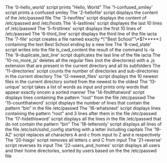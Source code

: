 The '0-hello_world' script prints "Hello, World"
The '1-confused_smiley' script prints a confused smiley
The '2-hellofile' script displays the content of the /etc/passwd file
The '3-twofiles' script displays the content of /etc/passwd and /etc/hosts
The '4-lastlines' script displayes the last 10 lines of /etc/passwd
The '5-firstlines' script displays the first 10 lines of /etc/passwd
The '6-third_line' script  displays the third line of the file iacta
The '7-file' script creates a file named exactly \*\\'"Best School"\'\\*$\?\*\*\*\*\*:) containing the text Best School ending by a new line
The '8-cwd_state' script writes into the file ls_cwd_content the result of the command ls -la
The '9-duplicate_last_line' script duplicates the last line of the file iacta
The '10-no_more_js' deletes all the regular files (not the directories) with a .js extension that are present in the current directory and all its subfolders
The '11-directories' script counts the number of directories and sub-directories in the current directory
The '12-newest_files' script displays the 10 newest files in the current directory  sorted from the newest to the oldest
The '13-unique' script takes a list of words as input and prints only words that appear exactly oncein a sorted manner
The '14-findthatword' script displays lines containing the pattern “root” from the file /etc/passwd
The '15-countthatword' script displays the number of lines that contain the pattern “bin” in the file /etc/passwd
The '16-whatsnext' script displays lines containing the pattern “root” and 3 lines after them in the file /etc/passwd
The '17-hidethisword' script displays all the lines in the file /etc/passwd that do not contain the pattern “bin”
The '18-letteronly' script displays  all lines of the file /etc/ssh/sshd_config starting with a letter including capitals
The '19-AZ' script replaces all characters A and c from input to Z and e respectively
The '20-hiago' script removes all letters c and C from input
The '21-reverse' script reverses its input
The '22-users_and_homes' script displays all users and their home directories, sorted by users based on the the /etc/passwd file

